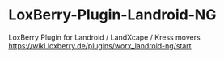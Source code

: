 # LoxBerry-Plugin-Landroid-NG
LoxBerry Plugin for Landroid / LandXcape / Kress movers
https://wiki.loxberry.de/plugins/worx_landroid-ng/start
